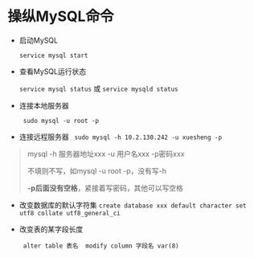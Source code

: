 # 操纵MySQL命令

- 启动MySQL

  ```service mysql start```

  

- 查看MySQL运行状态

  ```service mysql status```  或  ```service mysqld status```

  

- 连接本地服务器

  ``` sudo mysql -u root -p```

- 连接远程服务器
  ``` sudo mysql -h 10.2.130.242 -u xuesheng -p```

> mysql  -h  服务器地址xxx  -u  用户名xxx  -p密码xxx
>
> 不填则不写，如mysql -u root -p，没有写-h
>
> **-p后面没有空格**，紧接着写密码，其他可以写空格



- 改变数据库的默认字符集
  ```create database xxx default character set utf8 collate utf8_general_ci```



- 改变表的某字段长度

  ``` alter table 表名  modify column 字段名 var(8)```

